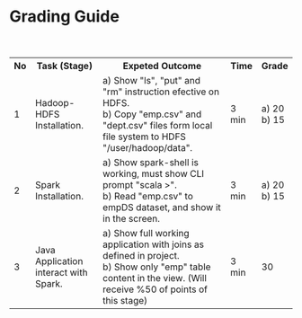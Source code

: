 # Grading Guide

<table>
  <header>
    <th>No</th>
    <th>Task (Stage)</th>
    <th>Expeted Outcome</th>
    <th>Time</th>
    <th>Grade</th>
  </header>
  <body>
    <tr>
      <td>1</td>
      <td>Hadoop-HDFS Installation.</td>
      <td> a) Show "ls", "put" and "rm" instruction efective on HDFS. <br> b) Copy "emp.csv" and "dept.csv" files form local file system to HDFS "/user/hadoop/data".</td>
      <td>3 min</td>
      <td>a) 20<br>b) 15</td>
    </tr>
    <tr>
      <td>2</td>
      <td>Spark Installation.</td>
      <td>a) Show spark-shell is working, must show CLI prompt "scala >". <br> b) Read "emp.csv" to empDS dataset, and show it in the screen.</td>
      <td>3 min</td>
      <td>a) 20<br>b) 15</td>
    </tr>
    <tr>
      <td>3</td>
      <td>Java Application interact with Spark.</td>
      <td>a) Show full working application with joins as defined in project. <br> b) Show only "emp" table content in the view. (Will receive %50 of points of this stage)</td>
      <td>3 min</td>
      <td>30</td>
    </tr>
  </body>
</table>
